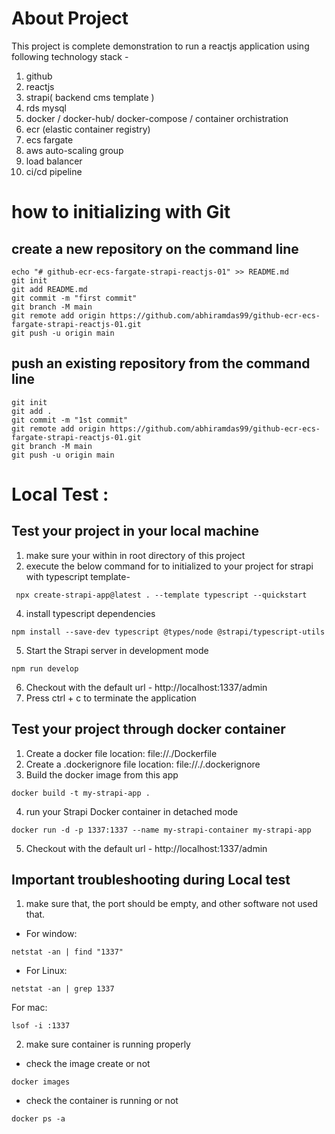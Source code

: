 

# About Project 
This project is  complete demonstration to run a reactjs application using following technology stack -
1. github 
2. reactjs
3. strapi( backend cms template )
4. rds mysql 
5. docker / docker-hub/ docker-compose / container orchistration
6. ecr (elastic container registry)
7. ecs fargate
8. aws auto-scaling group
9. load balancer
10. ci/cd pipeline 

#  how to initializing with Git 

## create a new repository on the command line
```
echo "# github-ecr-ecs-fargate-strapi-reactjs-01" >> README.md
git init
git add README.md
git commit -m "first commit"
git branch -M main
git remote add origin https://github.com/abhiramdas99/github-ecr-ecs-fargate-strapi-reactjs-01.git
git push -u origin main
```
## push an existing repository from the command line
```
git init
git add .
git commit -m "1st commit"
git remote add origin https://github.com/abhiramdas99/github-ecr-ecs-fargate-strapi-reactjs-01.git
git branch -M main
git push -u origin main
```

# Local Test : 
## Test your project in your local machine 
1. make sure your within in root directory of this project 
3. execute the below command for to initialized to your project for strapi with typescript template-
```
 npx create-strapi-app@latest . --template typescript --quickstart
```
4. install typescript dependencies
```
npm install --save-dev typescript @types/node @strapi/typescript-utils
```
5. Start the Strapi server in development mode
```
npm run develop
```
6. Checkout with the default url - http://localhost:1337/admin
7. Press ctrl + c to terminate the application

## Test your project through docker container 
1. Create a docker file location:  file://./Dockerfile
2. Create a .dockerignore file  location: file://./.dockerignore
3. Build the docker image from this app
```
docker build -t my-strapi-app .
```
4. run your Strapi Docker container in detached mode
```
docker run -d -p 1337:1337 --name my-strapi-container my-strapi-app
```
5. Checkout with the default url - http://localhost:1337/admin

## Important troubleshooting during Local test 
1. make sure that, the port should be empty, and other software not used that. 
- For window:
```
netstat -an | find "1337"
```
- For Linux:
```
netstat -an | grep 1337
```
For mac:
```
lsof -i :1337
```
2. make sure container is running properly 
- check the image create or not 
```
docker images 
```
- check the container is running or not 
```
docker ps -a
```




